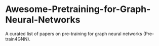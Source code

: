# Awesome-Pretraining-for-Graph-Neural-Networks
A curated list of papers on pre-training for graph neural networks (Pre-train4GNN).
